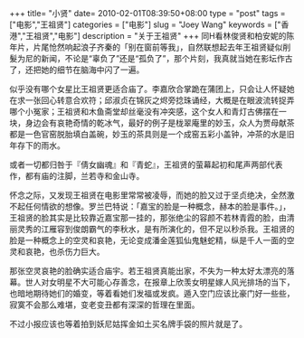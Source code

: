+++
title= "小贤"
date= 2010-02-01T08:39:50+08:00
type = "post"
tags = ["电影","王祖贤"]
categories = ["电影"]
slug = "Joey Wang"
keywords = ["香港","王祖贤","电影"]
description = "关于王祖贤"
+++
同H看林俊贤和柏安妮的陈年片，片尾怆然响起浪子齐秦的「别在窗前等我」，自然联想起去年王祖贤疑似削髮为尼的新闻，不论是“辜负了”还是“孤负了”，那个片刻，我真就当她在影坛作古了，还把她的细节在脑海中闪了一遍。

似乎没有哪个女星比王祖贤更适合庙了。李嘉欣合掌跪在蒲团上，只会让人怀疑她在求一张回心转意合欢符；邱淑贞在锦灰之烬旁捻珠诵经，大概是在眼波流转捉弄哪个小冤家；王祖贤和木鱼斋堂却丝毫没有冲突感，这个女人和青灯古佛摆在一块，身边会有哀艳奇情的乾冰气，最好的例子是栊翠庵里的妙玉，众人为贾母献茶都是一色官窑脱胎填白盖碗，妙玉的茶具则是一个成窑五彩小盖钟，冲茶的水是旧年存下的雨水。
<!--more-->
或者一切都归咎于『倩女幽魂』和『青蛇』，王祖贤的萤幕起初和尾声两部代表作，都有庙的注脚，兰若寺和金山寺。

怀念之际，又发现王祖贤在电影里常常被凌辱，而她的脸又过于坚贞绝决，全然激不起任何情欲的想像。罗兰巴特说：「嘉宝的脸是一种概念，赫本的脸是事件。」，王祖贤的脸其实是比较靠近嘉宝那一挂的，那张绝尘的容颜不若林青霞的脸，由清丽灵秀的江雁容到俊朗霸气的李秋水，是有所演化的，但不足以秒杀我。王祖贤的脸是一种概念上的空灵和哀艳，无论变成潘金莲狐仙鬼魅蛇精，纵是千人一面的空灵和哀艳，也杀伤力巨大。

那张空灵哀艳的脸确实适合庙宇。若王祖贤真能出家，不失为一种太好太漂亮的落幕。世人对女明星不大可能心存善念，在报章上欣羡女明星嫁人风光排场的当下，也暗地期待她们的婚变，等着看她们发福或发疯。遁入空门应该比豪门好一些些，寂寞不会那么难堪，变老变丑都有深深的哲理在里面。

不过小报应该也等着拍到妖尼姑挥金如土买名牌手袋的照片就是了。